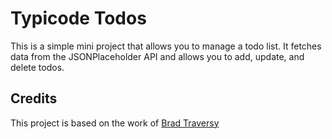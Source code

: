 # Typicode Todos
This is a simple mini project that allows you to manage a todo list. It fetches data from the JSONPlaceholder API and allows you to add, update, and delete todos.

## Credits
This project is based on the work of [Brad Traversy](https://github.com/bradtraversy)
